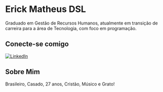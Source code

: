 # Erick Matheus DSL
Graduado em Gestão de Recursos Humanos, atualmente em transição de carreira para a área de Tecnologia, com foco em programação.

## Conecte-se comigo

[![LinkedIn](https://img.shields.io/badge/LinkedIn-000?style=for-the-badge&logo=linkedin&logoColor=0E76A8)](https://www.linkedin.com/in/erick-matheus-503292216/)

## Sobre Mim

Brasileiro, Casado, 27 anos, Cristão, Músico e Grato!